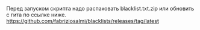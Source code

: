 
Перед запуском скрипта  надо распаковать blacklist.txt.zip
или обновить с гита по ссылке ниже.
https://github.com/fabriziosalmi/blacklists/releases/tag/latest
